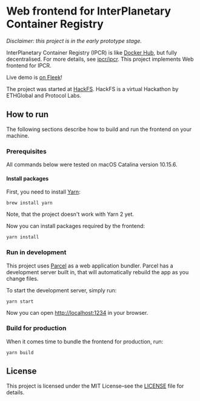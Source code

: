 # Web frontend for InterPlanetary Container Registry

*Disclaimer: this project is in the early prototype stage.*

InterPlanetary Container Registry (IPCR) is like [Docker Hub](https://hub.docker.com), but fully decentralised.
For more details, see [ipcr/ipcr](https://github.com/ipcr/ipcr).
This project implements Web frontend for IPCR.

Live demo is [on Fleek](https://ipcr.on.fleek.co/)!

The project was started at [HackFS](https://hackfs.com). HackFS is a virtual Hackathon by ETHGlobal and Protocol Labs.

## How to run

The following sections describe how to build and run the frontend on your machine.

### Prerequisites

All commands below were tested on macOS Catalina version 10.15.6.

#### Install packages

First, you need to install [Yarn](https://classic.yarnpkg.com):

	brew install yarn

Note, that the project doesn't work with Yarn 2 yet.

Now you can install packages required by the frontend:

	yarn install

### Run in development

This project uses [Parcel](https://parceljs.org) as a web application bundler.
Parcel has a development server built in, that will automatically rebuild the app as you change files.

To start the development server, simply run:

	yarn start

Now you can open [http://localhost:1234](http://localhost:1234) in your browser.

### Build for production

When it comes time to bundle the frontend for production, run:

	yarn build

## License

This project is licensed under the MIT License–see the [LICENSE](LICENSE) file for details.